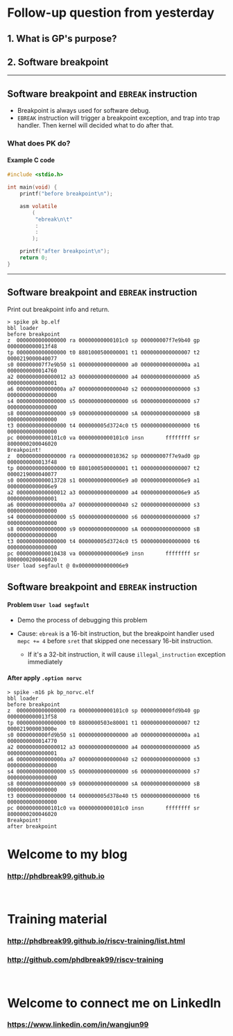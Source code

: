 # Follow-up question from yesterday

## 1. What is GP's purpose?

## 2. Software breakpoint

---

## Software breakpoint and `EBREAK` instruction

- Breakpoint is always used for software debug.
- `EBREAK` instruction will trigger a breakpoint exception, and trap into trap handler. Then kernel will decided what to do after that.	

### What does PK do?

#### Example C code

```c
#include <stdio.h>

int main(void) {
    printf("before breakpoint\n");

    asm volatile
        (
         "ebreak\n\t"
         :
         :
        );

    printf("after breakpoint\n");
    return 0;
}
```

---

## Software breakpoint and `EBREAK` instruction

Print out breakpoint info and return.

```assembly
> spike pk bp.elf
bbl loader
before breakpoint
z  0000000000000000 ra 00000000000101c0 sp 000000007f7e9b40 gp 0000000000013f48
tp 0000000000000000 t0 8801000500000001 t1 0000000000000007 t2 0000219000040077
s0 000000007f7e9b50 s1 0000000000000000 a0 000000000000000a a1 0000000000014760
a2 0000000000000012 a3 0000000000000000 a4 0000000000000000 a5 0000000000000001
a6 000000000000000a a7 0000000000000040 s2 0000000000000000 s3 0000000000000000
s4 0000000000000000 s5 0000000000000000 s6 0000000000000000 s7 0000000000000000
s8 0000000000000000 s9 0000000000000000 sA 0000000000000000 sB 0000000000000000
t3 0000000000000000 t4 000000005d3724c0 t5 0000000000000000 t6 0000000000000000
pc 00000000000101c0 va 00000000000101c0 insn       ffffffff sr 8000000200046020
Breakpoint!
z  0000000000000000 ra 0000000000010362 sp 000000007f7e9ad0 gp 0000000000013f48
tp 0000000000000000 t0 8801000500000001 t1 0000000000000007 t2 0000219000040077
s0 0000000000013728 s1 00000000000006e9 a0 00000000000006e9 a1 00000000000006e9
a2 0000000000000012 a3 0000000000000000 a4 00000000000006e9 a5 0000000000000001
a6 000000000000000a a7 0000000000000040 s2 0000000000000000 s3 0000000000000000
s4 0000000000000000 s5 0000000000000000 s6 0000000000000000 s7 0000000000000000
s8 0000000000000000 s9 0000000000000000 sA 0000000000000000 sB 0000000000000000
t3 0000000000000000 t4 000000005d3724c0 t5 0000000000000000 t6 0000000000000000
pc 0000000000010438 va 00000000000006e9 insn       ffffffff sr 8000000200046020
User load segfault @ 0x00000000000006e9
```

## Software breakpoint and `EBREAK` instruction

#### Problem `User load segfault`

-   Demo the process of debugging this problem

-   Cause: `ebreak` is a 16-bit instruction, but the breakpoint handler used `mepc += 4` before `sret` that skipped one necessary 16-bit instruction.
    -   If it's a 32-bit instruction, it will cause `illegal_instruction` exception immediately

#### After apply `.option norvc`

```assembly
> spike -m16 pk bp_norvc.elf
bbl loader
before breakpoint
z  0000000000000000 ra 00000000000101c0 sp 0000000000fd9b40 gp 0000000000013f58
tp 0000000000000000 t0 8800000503e80001 t1 0000000000000007 t2 000021900003000e
s0 0000000000fd9b50 s1 0000000000000000 a0 000000000000000a a1 0000000000014770
a2 0000000000000012 a3 0000000000000000 a4 0000000000000000 a5 0000000000000001
a6 000000000000000a a7 0000000000000040 s2 0000000000000000 s3 0000000000000000
s4 0000000000000000 s5 0000000000000000 s6 0000000000000000 s7 0000000000000000
s8 0000000000000000 s9 0000000000000000 sA 0000000000000000 sB 0000000000000000
t3 0000000000000000 t4 000000005d378e40 t5 0000000000000000 t6 0000000000000000
pc 00000000000101c0 va 00000000000101c0 insn       ffffffff sr 8000000200046020
Breakpoint!
after breakpoint
```


# Welcome to my blog 
### http://phdbreak99.github.io

&nbsp;

# Training material

### http://phdbreak99.github.io/riscv-training/list.html

### http://github.com/phdbreak99/riscv-training

&nbsp;

# Welcome to connect me on LinkedIn

### https://www.linkedin.com/in/wangjun99


